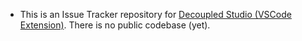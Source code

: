 * This is an Issue Tracker repository for [Decoupled Studio (VSCode Extension)](https://marketplace.visualstudio.com/items?itemName=decoupled.studio). There is no public codebase (yet).
